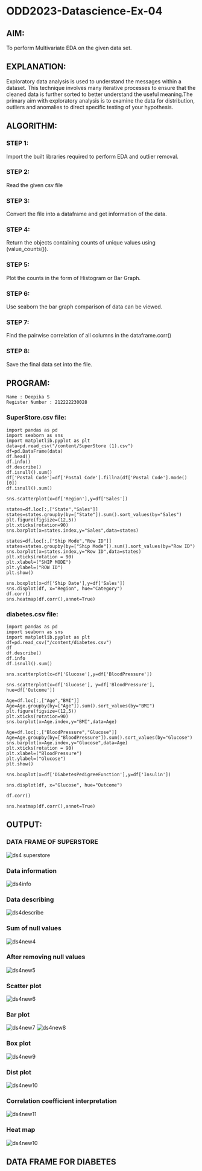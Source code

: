 # ODD2023-Datascience-Ex-04
## AIM:
To perform Multivariate EDA on the given data set.
## EXPLANATION:
Exploratory data analysis is used to understand the messages within a dataset. This technique involves many iterative processes to ensure that the cleaned data is further sorted to better understand the useful meaning.The primary aim with exploratory analysis is to examine the data for distribution, outliers and anomalies to direct specific testing of your hypothesis.
## ALGORITHM:
### STEP 1:
Import the built libraries required to perform EDA and outlier removal.
### STEP 2:
Read the given csv file
### STEP 3:
Convert the file into a dataframe and get information of the data.
### STEP 4:
Return the objects containing counts of unique values using (value_counts()).
### STEP 5:
Plot the counts in the form of Histogram or Bar Graph.
### STEP 6:
Use seaborn the bar graph comparison of data can be viewed.
### STEP 7:
Find the pairwise correlation of all columns in the dataframe.corr()
### STEP 8:
Save the final data set into the file.
## PROGRAM:
```
Name : Deepika S
Register Number : 212222230028
```
### SuperStore.csv file:
```
import pandas as pd
import seaborn as sns
import matplotlib.pyplot as plt
data=pd.read_csv("/content/SuperStore (1).csv")
df=pd.DataFrame(data)
df.head()
df.info()
df.describe()
df.isnull().sum()
df['Postal Code']=df['Postal Code'].fillna(df['Postal Code'].mode()[0])
df.isnull().sum()

sns.scatterplot(x=df['Region'],y=df['Sales'])

states=df.loc[:,["State","Sales"]]
states=states.groupby(by=["State"]).sum().sort_values(by="Sales")
plt.figure(figsize=(12,5))
plt.xticks(rotation=90)
sns.barplot(x=states.index,y="Sales",data=states)

states=df.loc[:,["Ship Mode","Row ID"]]
states=states.groupby(by=["Ship Mode"]).sum().sort_values(by="Row ID")
sns.barplot(x=states.index,y="Row ID",data=states)
plt.xticks(rotation = 90)
plt.xlabel=("SHIP MODE")
plt.ylabel=("ROW ID")
plt.show()

sns.boxplot(x=df['Ship Date'],y=df['Sales'])
sns.displot(df, x="Region", hue="Category")
df.corr()
sns.heatmap(df.corr(),annot=True)
```
### diabetes.csv file:
```
import pandas as pd
import seaborn as sns
import matplotlib.pyplot as plt
df=pd.read_csv("/content/diabetes.csv")
df
df.describe()
df.info
df.isnull().sum()

sns.scatterplot(x=df['Glucose'],y=df['BloodPressure'])

sns.scatterplot(x=df['Glucose'], y=df['BloodPressure'], hue=df['Outcome'])

Age=df.loc[:,["Age","BMI"]]
Age=Age.groupby(by=["Age"]).sum().sort_values(by="BMI")
plt.figure(figsize=(12,5))
plt.xticks(rotation=90)
sns.barplot(x=Age.index,y="BMI",data=Age)

Age=df.loc[:,["BloodPressure","Glucose"]]
Age=Age.groupby(by=["BloodPressure"]).sum().sort_values(by="Glucose")
sns.barplot(x=Age.index,y="Glucose",data=Age)
plt.xticks(rotation = 90)
plt.xlabel=("BloodPressure")
plt.ylabel=("Glucose")
plt.show()

sns.boxplot(x=df['DiabetesPedigreeFunction'],y=df['Insulin'])

sns.displot(df, x="Glucose", hue="Outcome")

df.corr()

sns.heatmap(df.corr(),annot=True)
```
## OUTPUT:
### DATA FRAME OF SUPERSTORE
![ds4 superstore](https://github.com/deepikasrinivasans/ODD2023-Datascience-Ex-04/assets/119393935/022389f4-1c5a-4dab-9f66-40913683c510)
### Data information
![ds4info](https://github.com/deepikasrinivasans/ODD2023-Datascience-Ex-04/assets/119393935/d1bde069-3fb8-4e0e-9ed8-33d7feba8fee)
### Data describing
![ds4describe](https://github.com/deepikasrinivasans/ODD2023-Datascience-Ex-04/assets/119393935/7779f69d-17a6-413a-955a-65b003f8e802)
### Sum of null values
![ds4new4](https://github.com/deepikasrinivasans/ODD2023-Datascience-Ex-04/assets/119393935/5d9e25fc-0983-4450-a43d-c47846b496e8)
### After removing null values
![ds4new5](https://github.com/deepikasrinivasans/ODD2023-Datascience-Ex-04/assets/119393935/0ee3d281-46bd-439f-aac8-869f241b769b)
### Scatter plot
![ds4new6](https://github.com/deepikasrinivasans/ODD2023-Datascience-Ex-04/assets/119393935/4f3657f1-18df-4216-8653-75a3c1880ac0)
### Bar plot
![ds4new7](https://github.com/deepikasrinivasans/ODD2023-Datascience-Ex-04/assets/119393935/742ba782-43a3-4587-8d67-1aec3798e289)
![ds4new8](https://github.com/deepikasrinivasans/ODD2023-Datascience-Ex-04/assets/119393935/72b5b30e-229e-4b80-8311-ba692b16ba71)
### Box plot
![ds4new9](https://github.com/deepikasrinivasans/ODD2023-Datascience-Ex-04/assets/119393935/2c4c5c66-4c11-4bd3-b77c-1619658a9cc8)
### Dist plot
![ds4new10](https://github.com/deepikasrinivasans/ODD2023-Datascience-Ex-04/assets/119393935/7ea3e1cf-e276-43e9-8ec0-725bbff2e290)
### Correlation coefficient interpretation
![ds4new11](https://github.com/deepikasrinivasans/ODD2023-Datascience-Ex-04/assets/119393935/84629696-760d-4937-bb97-8cf7b560cb33)
### Heat map
![ds4new10](https://github.com/deepikasrinivasans/ODD2023-Datascience-Ex-04/assets/119393935/7ea3e1cf-e276-43e9-8ec0-725bbff2e290)
## DATA FRAME FOR DIABETES
